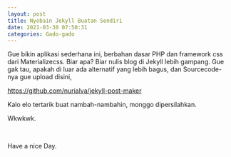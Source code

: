 ```yaml
---
layout: post
title: Nyobain Jekyll Buatan Sendiri
date: 2021-03-30 07:50:31
categories: Gado-gado
---
```

<p>Gue bikin aplikasi sederhana ini, berbahan dasar PHP dan framework css dari Materializecss. Biar apa? Biar nulis blog di Jekyll lebih gampang. Gue gak tau, apakah di luar ada alternatif yang lebih bagus, dan Sourcecode-nya gue upload disini,</p><p><a href="https://github.com/nurialva/jekyll-post-maker">https://github.com/nurialva/jekyll-post-maker</a></p><p>Kalo elo tertarik buat nambah-nambahin, monggo dipersilahkan.</p><p>Wkwkwk.</p><p>&nbsp;</p><p>Have a nice Day.</p>
